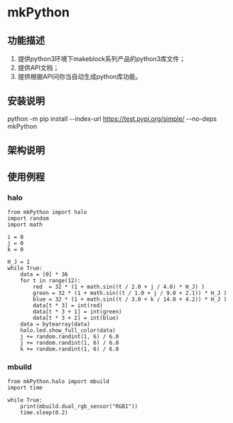 # mkPython #

## 功能描述 ## 

1. 提供python3环境下makeblock系列产品的python3库文件；
2. 提供API文档；
3. 提供根据API问你当自动生成python库功能。

## 安装说明 ##
python -m pip install --index-url https://test.pypi.org/simple/ --no-deps mkPython

## 架构说明 ## 

## 使用例程 ##
### halo ###

```
from mkPython import halo
import random
import math

i = 0
j = 0
k = 0

H_J = 1
while True:
	data = [0] * 36
	for t in range(12):
		red  = 32 * (1 + math.sin((t / 2.0 + j / 4.0) * H_J) )
		green = 32 * (1 + math.sin((t / 1.0 + j / 9.0 + 2.1)) * H_J )
		blue = 32 * (1 + math.sin((t / 3.0 + k / 14.0 + 4.2)) * H_J )
		data[t * 3] = int(red)
		data[t * 3 + 1] = int(green)
		data[t * 3 + 2] = int(blue)
	data = bytearray(data)
	halo.led.show_full_color(data)
	j += random.randint(1, 6) / 6.0
	j += random.randint(1, 6) / 6.0
	k += random.randint(1, 6) / 6.0
```


### mbuild ###
```
from mkPython.halo import mbuild
import time

while True:
	print(mbuild.dual_rgb_sensor("RGB1"))
	time.sleep(0.2)
```